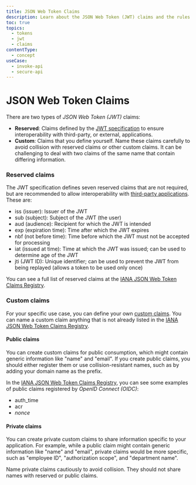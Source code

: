 ```yaml
---
title: JSON Web Token Claims
description: Learn about the JSON Web Token (JWT) claims and the rules you should be aware of when naming them.
toc: true
topics:
  - tokens
  - jwt
  - claims
contentType:
  - concept
useCase:
  - invoke-api
  - secure-api
---
```


# JSON Web Token Claims

There are two types of <dfn data-key="json-web-token">JSON Web Token (JWT)</dfn> claims:

* **Reserved**: Claims defined by the [JWT specification](https://tools.ietf.org/html/rfc7519) to ensure interoperability with third-party, or external, applications.
* **Custom**: Claims that you define yourself. Name these claims carefully to avoid collision with reserved claims or other custom claims. It can be challenging to deal with two claims of the same name that contain differing information.

### Reserved claims

The JWT specification defines seven reserved claims that are not required, but are recommended to allow interoperability with [third-party applications](/applications/concepts/app-types-first-third-party#third-party-applications). These are:

* iss (issuer): Issuer of the JWT
* sub (subject): Subject of the JWT (the user)
* aud (audience): Recipient for which the JWT is intended
* exp (expiration time): Time after which the JWT expires
* nbf (not before time): Time before which the JWT must not be accepted for processing
* iat (issued at time): Time at which the JWT was issued; can be used to determine age of the JWT
* jti (JWT ID): Unique identifier; can be used to prevent the JWT from being replayed (allows a token to be used only once)

You can see a full list of reserved claims at the [IANA JSON Web Token Claims Registry](https://www.iana.org/assignments/jwt/jwt.xhtml#claims).

### Custom claims

For your specific use case, you can define your own [custom claims](/scopes/current/custom-claims). You can name a custom claim anything that is not already listed in the [IANA JSON Web Token Claims Registry](https://www.iana.org/assignments/jwt/jwt.xhtml#claims). 

#### Public claims

You can create custom claims for public consumption, which might contain generic information like "name" and "email". If you create public claims, you should either register them or use collision-resistant names, such as by adding your domain name as the prefix.

In the [IANA JSON Web Token Claims Registry](https://www.iana.org/assignments/jwt/jwt.xhtml#claims), you can see some examples of public claims registered by <dfn data-key="openid">OpenID Connect (OIDC)</dfn>: 

* auth_time
* acr
* <dfn data-key="nonce">nonce</dfn>

#### Private claims

You can create private custom claims to share information specific to your application. For example, while a public claim might contain generic information like "name" and "email", private claims would be more specific, such as "employee ID", "authorization scope", and "department name".

Name private claims cautiously to avoid collision. They should not share names with reserved or public claims.
